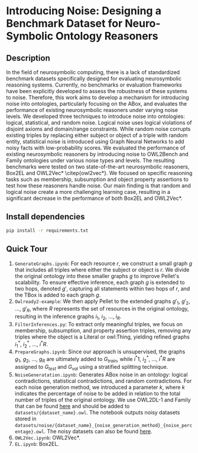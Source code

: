 # Introducing Noise: Designing a Benchmark Dataset for Neuro-Symbolic Ontology Reasoners

## Description

In the field of neurosymbolic computing, there is a lack of standardized benchmark datasets specifically designed for evaluating neurosymbolic reasoning systems. Currently, no benchmarks or evaluation frameworks have been explicitly developed to assess the robustness of these systems to noise. Therefore, this work aims to develop a mechanism for introducing noise into ontologies, particularly focusing on the ABox, and evaluates the performance of existing neurosymbolic reasoners under varying noise levels. We developed three techniques to introduce noise into ontologies: logical, statistical, and random noise. Logical noise uses logical violations of disjoint axioms and domain/range constraints. While random noise corrupts existing triples by replacing either subject or object of a triple with random entity, statistical noise is introduced using Graph Neural Networks  to add noisy facts with low-probability scores. We evaluated the performance of existing neurosymbolic reasoners by introducing noise to OWL2Bench and Family ontologies under various noise types and levels. The resulting benchmarks were tested on two state-of-the-art neurosymbolic reasoners, Box2EL and OWL2Vec* \citep{owl2vec*}. We focused on specific reasoning tasks such as membership, subsumption and object property assertions to test how these reasoners handle noise. Our main finding is that random and logical noise create a more challenging learning case, resulting in a significant decrease in the performance of both Box2EL and OWL2Vec*.

## Install dependencies

```bash
pip install -r requirements.txt
```

## Quick Tour

1. `GenerateGraphs.ipynb`: 
For each resource $r$, we construct a small graph $g$ that includes all triples where either the subject or object is $r$. We divide the original ontology into these smaller graphs $g$ to improve Pellet's scalability. To ensure effective inference, each graph $g$ is extended to two hops, denoted $g'$, capturing all statements within two hops of $r$, and the TBox is added to each graph $g$.
2. `Owlready2-example`: 
We then apply Pellet to the extended graphs $g'_1$, $g'_2$, ..., $g'_R$, where $R$ represents the set of resources in the original ontology, resulting in the inference graphs $i_1$, $i_2$, ..., $i_R$. 
3. `FilterInferences.py`: 
To extract only meaningful triples, we focus on membership, subsumption, and property assertion triples, removing any triples where the object is a Literal or owl:Thing, yielding refined graphs $i^{*}_1$, $i^{*}_2$, ..., $i^{*}R$. 
4. `PrepareGraphs.ipynb`: 
Since our approach is unsupervised, the graphs $g_1$, $g_2$, ..., $g_R$ are ultimately added to $G_{train}$, while $i^{*}1$, $i^{*}_2$, ..., $i^{*}R$ are assigned to $G_{test}$ and $G_{val}$ using a stratified splitting technique.
5. `NoiseGeneratation.ipynb`: 
Generates ABox noise in an ontology: logical contradictions, statistical contradictions, and random contradictions. For each noise generation method, we introduced a parameter $k$, where $k$ indicates the percentage of noise to be added in relation to the total number of triples of the original ontology. We use OWL2DL-1 and Family that can be found [here](https://drive.google.com/drive/folders/1GqatK1voRCQayrkz7gmQi46yEQuIZIWf?usp=drive_link) and should be added to `datasets/{dataset_name}.owl`. The notebook outputs noisy datasets stored in `datasets/noise/{dataset_name}_{noise_generation_method}_{noise_percentage}.owl`. The noisy datasets can also be found [here](https://drive.google.com/drive/folders/14TzofCSdxgvXEA5aJ7fhppK8EuN5k2aH?usp=drive_link).
6. `OWL2Vec.ipynb`: OWL2Vec*.
7. `EL.ipynb`: Box2EL.
